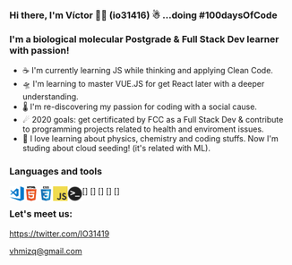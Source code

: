 ### Hi there, I'm Víctor 👨‍🚀 (io31416) ☃ ...doing #100daysOfCode

### I'm a biological molecular Postgrade &  Full Stack Dev learner with passion!
- ☕ I'm currently learning JS while thinking and applying Clean Code.
- 🛸 I'm learning to master VUE.JS for get React later with a deeper understanding.
- 🌡 I'm re-discovering my passion for coding with a social cause.
- ☄ 2020 goals: get certificated by FCC as a Full Stack Dev & contribute to programming projects related to health and enviroment issues.
- 🚀 I love learning about physics, chemistry and coding stuffs. Now I'm studing about cloud seeding! (it's related with ML).


### Languages and tools

[<img align="left" alt="Visual Studio Code" width="26px" src="https://raw.githubusercontent.com/github/explore/80688e429a7d4ef2fca1e82350fe8e3517d3494d/topics/visual-studio-code/visual-studio-code.png"/>]
[<img align="left" alt="HTML5" width="26px" src="https://raw.githubusercontent.com/github/explore/80688e429a7d4ef2fca1e82350fe8e3517d3494d/topics/html/html.png"/>]
[<img align="left" alt="CSS3" width="26px" src="https://raw.githubusercontent.com/github/explore/80688e429a7d4ef2fca1e82350fe8e3517d3494d/topics/css/css.png"/>]
[<img align="left" alt="JavaScript" width="26px" src="https://raw.githubusercontent.com/github/explore/80688e429a7d4ef2fca1e82350fe8e3517d3494d/topics/javascript/javascript.png" />]
[<img align="left" alt="Terminal" width="26px" src="https://raw.githubusercontent.com/github/explore/80688e429a7d4ef2fca1e82350fe8e3517d3494d/topics/terminal/terminal.png"/>]


### Let's meet us:
https://twitter.com/IO31419

vhmizq@gmail.com


<!---
io31416/io31416 is a ✨ special ✨ repository because its `README.md` (this file) appears on your GitHub profile.
You can click the Preview link to take a look at your changes.
--->
